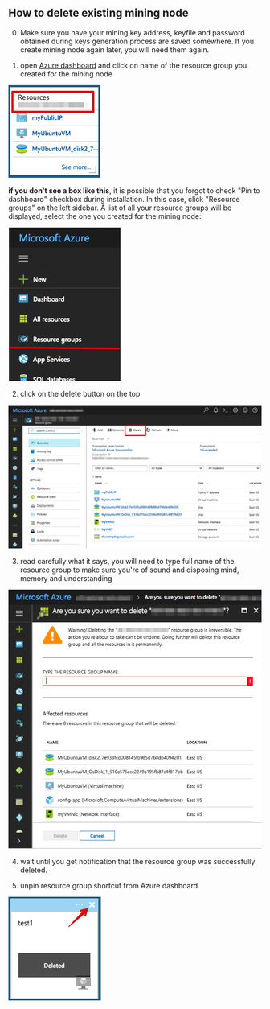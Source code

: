 ## How to delete existing mining node
0. Make sure you have your mining key address, keyfile and password obtained during keys generation process are saved somewhere.
If you create mining node again later, you will need them again.

1. open [Azure dashboard](https://portal.azure.com) and click on name of the resource group you created for the mining node

![ClickOnResource](./docs/deleteNode/DelNode-ClickOnResource.png)

**if you don't see a box like this**, it is possible that you forgot to check "Pin to dashboard" checkbox during installation.
In this case, click "Resource groups" on the left sidebar. A list of all your resource groups will be displayed, select the one you created for the mining node:

![ResourceGroup](./docs/deleteNode/DelNode-ResourceGroups.png)

2. click on the delete button on the top

![ClickDelete](./docs/deleteNode/DelNode-ClickDelete.png)

3. read carefully what it says, you will need to type full name of the resource group to make sure you're of sound and disposing mind, memory and understanding

![AreYouSure](./docs/deleteNode/DelNode-AreYouSure.png)

4. wait until you get notification that the resource group was successfully deleted.

5. unpin resource group shortcut from Azure dashboard

![Unpin](./docs/deleteNode/DelNode-Unpin.png)
